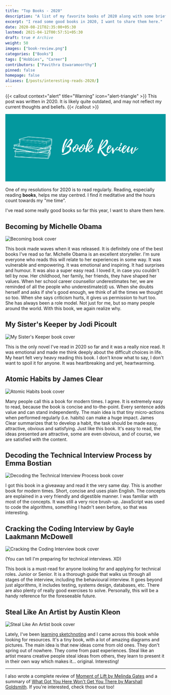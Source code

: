 ```yaml
---
title: "Top Books - 2020"
description: "A list of my favorite books of 2020 along with some brief reviews."
excerpt: "I read some good books in 2020, I want to share them here."
date: 2020-08-21T02:35:00+05:30
lastmod: 2021-04-12T00:57:51+05:30
draft: true # Archive
weight: 50
images: ["book-review.png"]
categories: ["Books"]
tags: ["Hobbies", "Career"]
contributors: ["Pavithra Eswaramoorthy"]
pinned: false
homepage: false
aliases: [/posts/interesting-reads-2020/]
---
```


{{< callout context="alert" title="Warning" icon="alert-triangle" >}}
This post was written in 2020.
It is likely quite outdated, and may not reflect my current thoughts and beliefs.
{{< /callout >}}

<p><img src="book-review.png" alt="Book review"></p>

One of my resolutions for 2020 is to read regularly. Reading, especially reading **books**, helps me stay centred. I find it meditative and the hours count towards my "me time".

I've read some really good books so far this year, I want to share them here.

## Becoming by Michelle Obama

![Becoming book cover](https://dev-to-uploads.s3.amazonaws.com/i/15p33yhkd1pwp27dih2r.jpg)

This book made waves when it was released. It is definitely one of the best books I've read so far. Michelle Obama is an excellent storyteller. I'm sure everyone who reads this will relate to her experiences in some way. It was vulnerable and empowering. It was emotional and inspiring. It had surprises and humour. It was also a super easy read. I loved it, in case you couldn't tell by now. Her childhood, her family, her friends, they have shaped her values. When her school career counsellor underestimates her, we are reminded of all the people who underestimate(d) us. When she doubts herself and asks if she's good enough, we think of all the times we thought so too. When she says criticism hurts, it gives us permission to hurt too. She has always been a role model. Not just for me, but so many people around the world. With this book, we again realize why.

## My Sister's Keeper by Jodi Picoult

![My Sister's Keeper book cover](https://dev-to-uploads.s3.amazonaws.com/i/0mootnm7r5c88sqh3j7e.jpg)

This is the only novel I've read in 2020 so far and it was a really nice read. It was emotional and made me think deeply about the difficult choices in life. My heart felt very heavy reading this book. I don't know what to say, I don't want to spoil it for anyone. It was heartbreaking and yet, heartwarming.

## Atomic Habits by James Clear

![Atomic Habits book cover](https://dev-to-uploads.s3.amazonaws.com/i/j6tvbwz39eq3skfi7qux.jpg)

Many people call this a book for modern times. I agree. It is extremely easy to read, because the book is concise and to-the-point. Every sentence adds value and can stand independently. The main idea is that tiny micro-actions when performed regularly (i.e. habits) can make a huge impact. James Clear summarizes that to develop a habit, the task should be made easy, attractive, obvious and satisfying. Just like this book. It's easy to read, the ideas presented are attractive, some are even obvious, and of course, we are satisfied with the content.

## Decoding the Technical Interview Process by Emma Bostian

![Decoding the Technical Interview Process book cover](https://dev-to-uploads.s3.amazonaws.com/i/orddlc4jl6m4cbzch7g8.jpg)

I got this book in a giveaway and read it the very same day. This is another book for modern times. Short, concise and uses plain English. The concepts are explained in a very friendly and digestible manner. I was familiar with most of the concepts. It was still a very nice brush-up. JavaScript was used to code the algorithms, something I hadn't seen before, so that was interesting.

## Cracking the Coding Interview by Gayle Laakmann McDowell

![Cracking the Coding Interview book cover](https://dev-to-uploads.s3.amazonaws.com/i/le90ki1whbdjz3kalhph.jpg)

(You can tell I'm preparing for technical interviews. XD)

This book is a must-read for anyone looking for and applying for technical roles. Junior or Senior. It is a thorough guide that walks us through all stages of the interview, including the behavioural interview. It goes beyond just algorithms, it includes testing, systems design, databases, etc. There are also plenty of really good exercises to solve. Personally, this will be a handy reference for the foreseeable future.

## Steal Like An Artist by Austin Kleon

![Steal Like An Artist book cover](https://dev-to-uploads.s3.amazonaws.com/i/6itu2505i5dq7oil0qbk.jpg)

Lately, I've been [learning sketchnoting](https://dev.to/pavithraes/i-m-learning-sketchnoting-3c06) and I came across this book while looking for resources. It's a tiny book, with a lot of amazing diagrams and pictures. The main idea is that new ideas come from old ones. They don't spring out of nowhere. They come from past experiences. Steal like an artist means creative people steal ideas from others, they learn to present it in their own way which makes it... original. Interesting!

---

I also wrote a complete review of [Moment of Lift by Melinda Gates](https://pavithraes.me/posts/moment-of-lift-review/) and a summary of [What Got You Here Won't Get You There by Marshall Goldsmith](https://pavithraes.me/posts/book-summary-what-got-you-here-wont-get-you-there/). If you're interested, check those out too!
